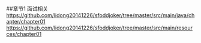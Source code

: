 ##章节1 面试相关
<https://github.com/lidong20141226/sfoddjoker/tree/master/src/main/java/chapter/chapter01>
<https://github.com/lidong20141226/sfoddjoker/tree/master/src/main/resources/chapter01>

